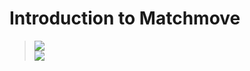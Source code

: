 # Introduction to Matchmove


> ![](../img/week1/bad_matchmove--optimize.gif)<br>
> ![](../img/week1/different_motion.gif)<br>
